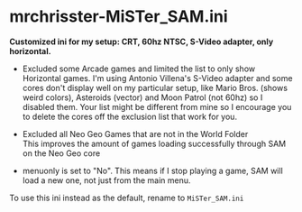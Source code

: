 # mrchrisster-MiSTer_SAM.ini

**Customized ini for my setup: CRT, 60hz NTSC, S-Video adapter, only horizontal.**
  
- Excluded some Arcade games and limited the list to only show Horizontal games.
I'm using Antonio Villena's S-Video adapter and some cores don't display well on my particular setup, like Mario Bros. (shows weird colors), Asteroids (vector) and Moon Patrol (not 60hz) so I disabled them. Your list might be different from mine so I encourage you to delete the cores off the exclusion list that work for you.

- Excluded all Neo Geo Games that are not in the World Folder   
This improves the amount of games loading successfully through SAM on the Neo Geo core  

- menuonly is set to "No". This means if I stop playing a game, SAM will load a new one, not just from the main menu.

To use this ini instead as the default, rename to `MiSTer_SAM.ini`
